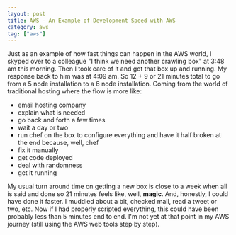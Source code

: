 ```yaml
---
layout: post
title: AWS - An Example of Development Speed with AWS
category: aws
tag: ["aws"]
---
```

Just as an example of how fast things can happen in the AWS world, I skyped over to a colleague "I think we need another crawling box" at 3:48 am this morning.  Then I took care of it and got that box up and running.  My response back to him was at 4:09 am.  So 12 + 9 or 21 minutes total to go from a 5 node installation to a 6 node installation.  Coming from the world of traditional hosting where the flow is more like:

* email hosting company
* explain what is needed
* go back and forth a few times
* wait a day or two
* run chef on the box to configure everything and have it half broken at the end because, well, chef
* fix it manually
* get code deployed
* deal with randomness
* get it running

My usual turn around time on getting a new box is close to a week when all is said and done so 21 minutes feels like, well, **magic**.  And, honestly, I could have done it faster.  I muddled about a bit, checked mail, read a tweet or two, etc.  Now if I had properly scripted everything, this could have been probably less than 5 minutes end to end.  I'm not yet at that point in my AWS journey (still using the AWS web tools step by step).

